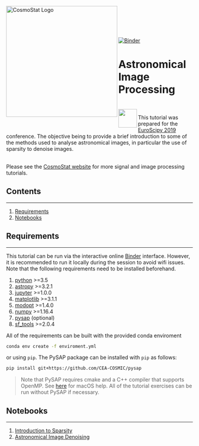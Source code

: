 <a href="http://www.cosmostat.org/" target="_blank"><img align="left" width="300" src="http://www.cosmostat.org/wp-content/uploads/2017/07/CosmoStat-Logo_WhiteBK-e1499155861666.png" alt="CosmoStat Logo"></a>
<br>
<br>
<br>
<br>
<br>
[![Binder](https://mybinder.org/badge_logo.svg)](https://mybinder.org/v2/gh/sfarrens/euroscipy/master)
<br>
# Astronomical Image Processing

<br>

<img align="left" src="https://www.euroscipy.org/theme/images/euroscipy_logo.png" width="50">

This tutorial was prepared for the [EuroScipy 2019](https://www.euroscipy.org/2019/) conference. The objective being to provide a brief introduction to some of the methods used to analyse astronomical images, in particular the use of sparsity to denoise images.
<br>
<br>

Please see the [CosmoStat website](http://www.cosmostat.org/tutorials) for more signal and image processing tutorials.

## Contents
---

1. [Requirements](#Requirements)
1. [Notebooks](#Notebooks)

## Requirements
---



 This tutorial can be run via the interactive online [Binder](https://mybinder.org/v2/gh/sfarrens/euroscipy/master) interface. However, it is recommended to run it locally during the session to avoid wifi issues. Note that the following requirements need to be installed beforehand.

1. [python](https://www.python.org/) >=3.5
1. [astropy](https://www.astropy.org/) >=3.2.1
1. [jupyter](https://jupyter.org/) >=1.0.0
1. [matplotlib](https://matplotlib.org/) >=3.1.1
1. [modopt](https://cea-cosmic.github.io/ModOpt/) >=1.4.0
1. [numpy](https://www.numpy.org/) >=1.16.4
1. [pysap](https://github.com/CEA-COSMIC/pysap) (optional)
1. [sf_tools](https://github.com/sfarrens/sf_tools) >=2.0.4

All of the requirements can be built with the provided conda enviroment

```bash
conda env create -f enviroment.yml
```

or using `pip`. The PySAP package can be installed with `pip` as follows:

```bash
pip install git+https://github.com/CEA-COSMIC/pysap
```

> Note that PySAP requires cmake and a C++ compiler that supports OpenMP. See [here](https://github.com/CEA-COSMIC/pysap/blob/master/doc/macos_install.rst) for macOS help. All of the tutorial exercises can be run without PySAP if necessary.

## Notebooks
---

1. [Introduction to Sparsity](./sparsity.ipynb)
1. [Astronomical Image Denoising](./denoising.ipynb)
